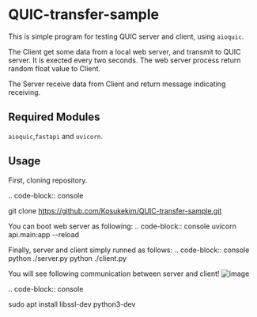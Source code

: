 # QUIC-transfer-sample

This is simple program for testing QUIC server and client, using ``aioquic``.

The Client get some data from a local web server, and transmit to QUIC server.
It is exected every two seconds.
The web server process return random float value to Client.

The Server receive data from Client and return message indicating receiving.

Required Modules
----------------
``aioquic``,``fastapi`` and ``uvicorn``.

Usage
---------------
First, cloning repository.

.. code-block:: console

  git clone https://github.com/Kosukekim/QUIC-transfer-sample.git

You can boot web server as following:
.. code-block:: console
  uvicorn api.main:app --reload

Finally, server and client simply runned as follows:
.. code-block:: console
  python ./server.py
  python ./client.py

You will see following communication between server and client!
![image](https://github.com/user-attachments/assets/47e11046-c4bc-4f8d-82a5-073e0eec825d)


.. code-block:: console

   sudo apt install libssl-dev python3-dev

